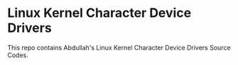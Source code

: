 # Linux Kernel Character Device Drivers
This repo contains Abdullah's Linux Kernel Character Device Drivers Source Codes.
